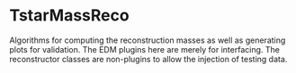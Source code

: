 # TstarMassReco

Algorithms for computing the reconstruction masses as well as generating plots for validation. The EDM plugins here are merely for interfacing. The reconstructor classes are non-plugins to allow the injection of testing data.
